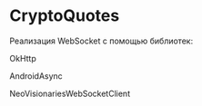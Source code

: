 # CryptoQuotes
Реализация WebSocket с помощью библиотек:

OkHttp

AndroidAsync

NeoVisionariesWebSocketClient
